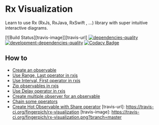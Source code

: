 # Rx Visualization

Learn to use Rx (RxJs, RxJava, RxSwift , ...) library with super intuitive interactive diagrams.

[![Build Status][travis-image]][travis-url]
[![dependencies-quality]( https://david-dm.org/fingerpich/rx-visualization.svg)](https://david-dm.org/fingerpich/rx-visualization)
[![development-dependencies-quality](https://david-dm.org/fingerpich/rx-visualization/dev-status.svg)](https://david-dm.org/fingerpich/rx-visualization#info=devDependencies)
[![Codacy Badge](https://api.codacy.com/project/badge/Grade/3a50eeb043584886b60f961426032030)](https://www.codacy.com/app/zarei-bs/rx-studio?utm_source=github.com&amp;utm_medium=referral&amp;utm_content=fingerpich/rx-studio&amp;utm_campaign=Badge_Grade)

## How to 
 - [Create an observable](https://fingerpich.github.io/rx-visualization)
 - [Use Range, Last operator in rxjs](https://fingerpich.github.io/rx-visualization/load/%7B%22nodes%22:%5B%7B%22id%22:2,%22x%22:348,%22y%22:233,%22node_type%22:%22Range%22,%22properties%22:%7B%22start%22:0,%22count%22:3%7D%7D,%7B%22id%22:3,%22x%22:606,%22y%22:234,%22node_type%22:%22Last%22,%22properties%22:%7B%22filter%22:0%7D%7D,%7B%22id%22:4,%22x%22:480,%22y%22:413,%22node_type%22:%22Subscribe%22,%22properties%22:%7B%7D%7D%5D,%22edges%22:%5B%7B%22source%22:2,%22target%22:3%7D,%7B%22source%22:3,%22target%22:4%7D%5D%7D)
 - [Use Interval, First operator in rxjs](https://fingerpich.github.io/rx-visualization/load/{"nodes":[{"id":1,"x":649.5,"y":279,"node_type":"Subscribe","properties":{}},{"id":2,"x":389,"y":332,"node_type":"Interval","properties":{"interval":500}},{"id":3,"x":570,"y":483,"node_type":"First","properties":{"filter":0}}],"edges":[{"source":2,"target":3},{"source":3,"target":1}]})
 - [Zip observables in rxjs](https://fingerpich.github.io/rx-visualization/load/{"nodes":[{"id":1,"x":269.5,"y":284,"node_type":"Subscribe","properties":{}},{"id":2,"x":625,"y":126,"node_type":"Range","properties":{"start":10,"count":9}},{"id":3,"x":628,"y":422,"node_type":"Interval","properties":{"interval":500}},{"id":5,"x":477,"y":284,"node_type":"Zip","properties":{"zipFunction":0}}],"edges":[{"source":2,"target":5},{"source":3,"target":5},{"source":5,"target":1}]})
 - [Use Delay operator in rxjs](https://fingerpich.github.io/rx-visualization/load/{"nodes":[{"id":1,"x":430,"y":333,"node_type":"Subscribe","properties":{}},{"id":2,"x":329,"y":172,"node_type":"Delay","properties":{"delay":1000}},{"id":3,"x":517,"y":86,"node_type":"Range","properties":{"start":0,"count":3}},{"id":4,"x":667,"y":327,"node_type":"Subscribe","properties":{}}],"edges":[{"source":2,"target":1},{"source":3,"target":4},{"source":3,"target":2}]})
 - [Create multiple observer for an observable](https://fingerpich.github.io/rx-visualization/load/{"nodes":[{"id":1,"x":834,"y":366,"node_type":"Subscribe","properties":{}},{"id":2,"x":530,"y":103,"node_type":"Range","properties":{"start":0,"count":3}},{"id":3,"x":619,"y":383,"node_type":"Subscribe","properties":{}},{"id":4,"x":423,"y":378,"node_type":"Subscribe","properties":{}},{"id":5,"x":306,"y":162,"node_type":"Map","properties":{"mapFunc":0}},{"id":6,"x":197,"y":343,"node_type":"Subscribe","properties":{}},{"id":7,"x":752,"y":182,"node_type":"Last","properties":{"filter":0}}],"edges":[{"source":2,"target":4},{"source":2,"target":3},{"source":2,"target":5},{"source":5,"target":6},{"source":7,"target":1},{"source":2,"target":7}]})
 - [Chain some operators](https://fingerpich.github.io/rx-visualization/load/{"nodes":[{"id":1,"x":579.5,"y":462,"node_type":"Subscribe","properties":{}},{"id":3,"x":579,"y":168,"node_type":"Filter","properties":{"filter":"3"}},{"id":4,"x":680,"y":311,"node_type":"First","properties":{"filter":0}},{"id":5,"x":399,"y":167,"node_type":"Map","properties":{"mapFunc":"1"}},{"id":7,"x":399,"y":471,"node_type":"Range","properties":{"start":1,"count":16}},{"id":8,"x":289,"y":312,"node_type":"Filter","properties":{"filter":"1"}}],"edges":[{"source":5,"target":3},{"source":3,"target":4},{"source":4,"target":1},{"source":7,"target":8},{"source":8,"target":5}]})
 - [Create Hot Observable with Share operator](https://fingerpich.github.io/rx-visualization/load/{"nodes":[{"id":1,"x":247.66666666666674,"y":212.27035522460938,"node_type":"Subscribe","properties":{}},{"id":3,"x":663.2308959960938,"y":215.76333618164062,"node_type":"Subscribe","properties":{}},{"id":5,"x":453,"y":446,"node_type":"Share","properties":{}},{"id":6,"x":454,"y":86,"node_type":"Timer","properties":{"delay":200,"interval":500}},{"id":7,"x":455,"y":270,"node_type":"Take","properties":{"itemCount":21}}],"edges":[{"source":5,"target":1},{"source":5,"target":3},{"source":6,"target":7},{"source":7,"target":5}]})
[travis-url]: https://travis-ci.org/fingerpich/rx-visualization
[travis-image]: https://travis-ci.org/fingerpich/rx-visualization.png?branch=master
